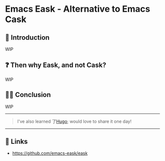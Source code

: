 # Emacs Eask - Alternative to Emacs Cask


## 🔰 Introduction

WIP

## ❓ Then why Eask, and not Cask?

WIP

## 🧙‍♂️ Conclusion

WIP

---

> I've also learned 了[Hugo](https://gohugo.io/); would love to share
it one day!

---

## 🔗 Links

* https://github.com/emacs-eask/eask

